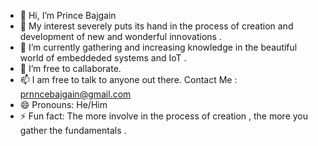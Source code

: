 - 👋 Hi, I’m Prince Bajgain
- 👀 My interest severely puts its hand in the process of creation and development of new and wonderful innovations .
- 🌱 I’m currently gathering and increasing knowledge in the beautiful world of embeddeded systems and IoT .
- 💞️ I’m free to callaborate.
- 📫 I am free to talk to anyone out there. Contact Me : prnncebajgain@gmail.com
- 😄 Pronouns: He/Him
- ⚡ Fun fact: The more involve in the process of creation , the more you gather the fundamentals .

<!---
mainprins/mainprins is a ✨ special ✨ repository because its `README.md` (this file) appears on your GitHub profile.
You can click the Preview link to take a look at your changes.
--->
